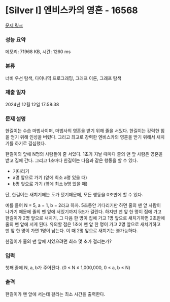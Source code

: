 # [Silver I] 엔비스카의 영혼 - 16568 

[문제 링크](https://www.acmicpc.net/problem/16568) 

### 성능 요약

메모리: 71968 KB, 시간: 1260 ms

### 분류

너비 우선 탐색, 다이나믹 프로그래밍, 그래프 이론, 그래프 탐색

### 제출 일자

2024년 12월 12일 17:58:38

### 문제 설명

<p>한길이는 수습 마법사이며, 마법사의 영혼을 받기 위해 줄을 서있다. 한길이는 강력한 힘을 얻기 위해 인성을 버렸다. 그리고 최고로 강력한 엔비스카의 영혼을 받기 위해서 새치기를 하기로 결심했다.</p>

<p>한길이의 앞에 N명의 사람들이 줄 서있다. 1초가 지날 때마다 줄의 맨 앞 사람은 영혼을 받고 집에 간다. 그리고 1초마다 한길이는 다음과 같은 행동을 할 수 있다.</p>

<ul>
	<li>기다리기</li>
	<li>a명 앞으로 가기 (앞에 최소 a명 있을 때)</li>
	<li>b명 앞으로 가기 (앞에 최소 b명 있을 때)</li>
</ul>

<p>단, 한길이는 새치기에는 도가 텄기때문에, 모든 행동을 0초만에 할 수 있다.</p>

<p>예를 들어 N = 5, a = 1, b = 2라고 하자. 5초동안 기다리기만 하면 줄의 맨 앞 사람이 나가기 때문에 줄의 맨 앞에 서있기까지 5초가 걸린다. 하지만 맨 앞 한 명이 집에 가고 한길이가 2명 앞으로 새치기, 그 다음 한 명이 집에 가고 1명 앞으로 새치기하면 2초만에 줄의 맨 앞에 서게 된다. 유의할 점은 1초에 맨 앞 한 명이 가고 2명 앞으로 새치기하고 맨 앞 한 명이 가면 1명이 남는다. 이 때 2명 앞으로 새치기는 불가능하다.</p>

<p>한길이가 줄의 맨 앞에 서있으려면 최소 몇 초가 걸리는가?</p>

### 입력 

 <p>첫째 줄에 N, a, b가 주어진다. (0 ≤ N ≤ 1,000,000, 0 ≤ a, b ≤ N)</p>

### 출력 

 <p>한길이가 맨 앞에 서는데 걸리는 최소 시간을 출력한다.</p>

